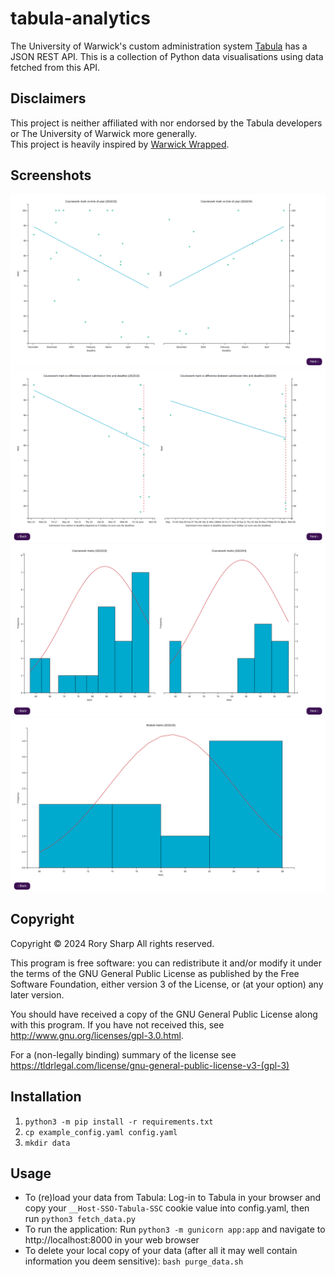 # tabula-analytics
The University of Warwick's custom administration system [Tabula](https://warwick.ac.uk/services/its/servicessupport/web/tabula/) has a JSON REST API. This is a collection of Python data visualisations using data fetched from this API.

## Disclaimers
This project is neither affiliated with nor endorsed by the Tabula developers or The University of Warwick more generally.  
This project is heavily inspired by [Warwick Wrapped](https://github.com/efbicief/warwick-wrapped).

## Screenshots
![Page 1](screenshots/page1.png?raw=True)
![Page 2](screenshots/page2.png?raw=True)
![Page 3](screenshots/page3.png?raw=True)
![Page 4](screenshots/page4.png?raw=True)

## Copyright
Copyright © 2024  Rory Sharp All rights reserved.

This program is free software: you can redistribute it and/or modify
it under the terms of the GNU General Public License as published by
the Free Software Foundation, either version 3 of the License, or
(at your option) any later version.

You should have received a copy of the GNU General Public License
along with this program.  If you have not received this, see <http://www.gnu.org/licenses/gpl-3.0.html>.

For a (non-legally binding) summary of the license see https://tldrlegal.com/license/gnu-general-public-license-v3-(gpl-3)

## Installation
1. `python3 -m pip install -r requirements.txt`
2. `cp example_config.yaml config.yaml`
3. `mkdir data`

## Usage
* To (re)load your data from Tabula: Log-in to Tabula in your browser and copy your `__Host-SSO-Tabula-SSC` cookie value into config.yaml, then run `python3 fetch_data.py`
* To run the application: Run `python3 -m gunicorn app:app` and navigate to http://localhost:8000 in your web browser
* To delete your local copy of your data (after all it may well contain information you deem sensitive): `bash purge_data.sh`
